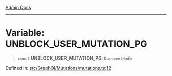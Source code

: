 [Admin Docs](/)

***

# Variable: UNBLOCK\_USER\_MUTATION\_PG

> `const` **UNBLOCK\_USER\_MUTATION\_PG**: `DocumentNode`

Defined in: [src/GraphQl/Mutations/mutations.ts:12](https://github.com/PalisadoesFoundation/talawa-admin/blob/main/src/GraphQl/Mutations/mutations.ts#L12)
